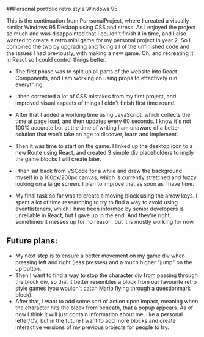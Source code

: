 ##Personal portfolio retro style Windows 95.

This is the continuation from PurrsonalProject, where I created a visually similar Windows 95 Desktop using CSS and stress. As I enjoyed the project so much and was disappointed that I couldn't finish it in time, and I also wanted to create a retro mini game for my personal project in year 2. So I combined the two by upgrading and fixing all of the unfinished code and the issues I had previously, with making a new game. Oh, and recreating it in React so I could control things better.

* The first phase was to split up all parts of the website into React Components, and I am working on using props to effectively run everything.
* I then corrected a lot of CSS mistakes from my first project, and improved visual aspects of things I didn't finish first time round.
* After that I added a working time using JavaScript, which collects the time at page load, and then updates every 60 seconds. I know it's not 100% accurate but at the time of writing I am unaware of a better solution that won't take an age to discover, learn and implement.

* Then it was time to start on the game. I linked up the desktop icon to a new Route using React, and created 3 simple div placeholders to imply the game blocks I will create later.
* I then sat back from VSCode for a while and drew the background myself in a 100px/200px canvas, which is currently stretched and fuzzy looking on a large screen. I plan to improve that as soon as I have time.
* My final task so far was to create a moving block using the arrow keys. I spent a lot of time researching to try to find a way to avoid using eventlisteners, which I have been informed by senior developers is unreliable in React, but I gave up in the end. And they're right, sometimes it messes up for no reason, but it is mostly working for now. 

## Future plans:

* My next step is to ensure a better movement on my game div when pressing left and right (less presses) and a much higher "jump" on the up button.
* Then I want to find a way to stop the character div from passing through the block div, so that it better resembles a block from our favourite retro style games (you wouldn't catch Mario flying through a questionmark block).
* After that, I want to add some sort of action upon impact, meaning when the character hits the block from beneath, that a popup appears. As of now I think it will just contain information about me, like a personal letter/CV, but in the future I want to add more blocks and create interactive versions of my previous projects for people to try.

